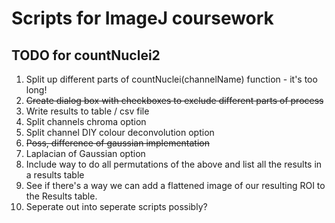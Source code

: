 # Scripts for ImageJ coursework

## TODO for countNuclei2
1. Split up different parts of countNuclei(channelName) function - it's too long!
1. ~~Create dialog box with checkboxes to exclude different parts of process~~
1. Write results to table / csv file
1. Split channels chroma option
1. Split channel DIY colour deconvolution option
1. ~~Poss, difference of gaussian implementation~~
1. Laplacian of Gaussian option
1. Include way to do all permutations of the above and list all the results in a results table
1. See if there's a way we can add a flattened image of our resulting ROI to the Results table.
1. Seperate out into seperate scripts possibly?

